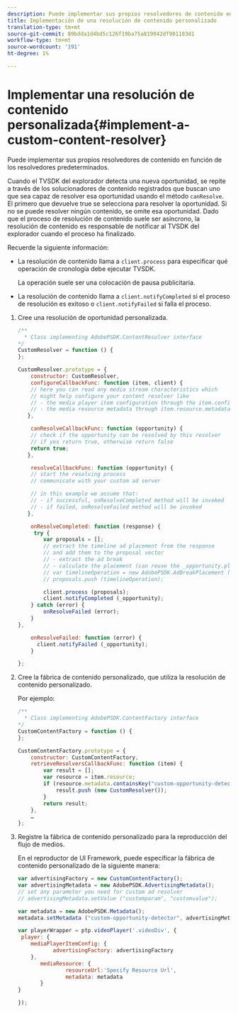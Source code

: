 ```yaml
---
description: Puede implementar sus propios resolvedores de contenido en función de los resolvedores predeterminados.
title: Implementación de una resolución de contenido personalizado
translation-type: tm+mt
source-git-commit: 89bdda1d4bd5c126f19ba75a819942df901183d1
workflow-type: tm+mt
source-wordcount: '191'
ht-degree: 1%

---
```



# Implementar una resolución de contenido personalizada{#implement-a-custom-content-resolver}

Puede implementar sus propios resolvedores de contenido en función de los resolvedores predeterminados.

Cuando el TVSDK del explorador detecta una nueva oportunidad, se repite a través de los solucionadores de contenido registrados que buscan uno que sea capaz de resolver esa oportunidad usando el método `canResolve`. El primero que devuelve true se selecciona para resolver la oportunidad. Si no se puede resolver ningún contenido, se omite esa oportunidad. Dado que el proceso de resolución de contenido suele ser asíncrono, la resolución de contenido es responsable de notificar al TVSDK del explorador cuando el proceso ha finalizado.

Recuerde la siguiente información:

* La resolución de contenido llama a `client.process` para especificar qué operación de cronología debe ejecutar TVSDK.

   La operación suele ser una colocación de pausa publicitaria.

* La resolución de contenido llama a `client.notifyCompleted` si el proceso de resolución es exitoso o `client.notifyFailed` si falla el proceso.

1. Cree una resolución de oportunidad personalizada.

   ```js
   /** 
     * Class implementing AdobePSDK.ContentResolver interface  
   */ 
   CustomResolver = function () { 
   }; 
   
   CustomResolver.prototype = { 
       constructor: CustomResolver, 
       configureCallbackFunc: function (item, client) { 
       // here you can read any media stream characteristics which 
       // might help configure your content resolver like 
       // - the media player item configuration through the item.config 
       // - the media resource metadata through item.resource.metadata 
      }, 
   
       canResolveCallbackFunc: function (opportunity) { 
       // check if the opportunity can be resolved by this resolver 
       // if yes return true, otherwise return false 
       return true; 
      }, 
   
       resolveCallbackFunc: function (opportunity) {         
       // start the resolving process 
       // communicate with your custom ad server 
   
       // in this example we assume that: 
       // - if successful, onResolveCompleted method will be invoked 
       // - if failed, onResolveFailed method will be invoked 
      }, 
   
       onResolveCompleted: function (response) { 
        try { 
           var proposals = []; 
           // extract the timeline ad placement from the response 
           // and add them to the proposal vector 
           // - extract the ad break 
           // - calculate the placement (can reuse the _opportunity.placement) 
           // var timelineOperation = new AdobePSDK.AdBreakPlacement (adBreak, placement); 
           // proposals.push (timelineOperation); 
   
           client.process (proposals); 
           client.notifyCompleted (_opportunity); 
       } catch (error) { 
           onResolveFailed (error); 
       } 
   }, 
   
       onResolveFailed: function (error) { 
         client.notifyFailed (_opportunity); 
       } 
   
   }; 
   ```

1. Cree la fábrica de contenido personalizado, que utiliza la resolución de contenido personalizado.

   Por ejemplo:

   ```js
   /** 
     * Class implementing AdobePSDK.ContentFactory interface 
   */ 
   CustomContentFactory = function () { 
   }; 
   
   CustomContentFactory.prototype = { 
       constructor: CustomContentFactory, 
       retrieveResolversCallbackFunc: function (item) { 
           var result = []; 
           var resource = item.resource; 
           if (resource.metadata.containsKey("custom-opportunity-detector")) { 
               result.push (new CustomResolver()); 
           } 
           return result; 
       }, 
       … 
   }; 
   ```

1. Registre la fábrica de contenido personalizado para la reproducción del flujo de medios.

   En el reproductor de UI Framework, puede especificar la fábrica de contenido personalizado de la siguiente manera:

   ```js
   var advertisingFactory = new CustomContentFactory(); 
   var advertisingMetadata = new AdobePSDK.AdvertisingMetadata(); 
   // set any parameter you need for custom ad resolver 
   // advertisingMetadata.setValue ("customparam", "customvalue"); 
   
   var metadata = new AdobePSDK.Metadata(); 
   metadata.setMetadata ("custom-opportunity-detector", advertisingMetadata); 
   
   var playerWrapper = ptp.videoPlayer('.videoDiv', { 
    player: { 
       mediaPlayerItemConfig: { 
              advertisingFactory: advertisingFactory 
       }, 
          mediaResource: { 
                  resourceUrl:'Specify Resource Url', 
                  metadata: metadata 
          } 
   } 
   
   }); 
   ```

